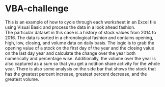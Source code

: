 # VBA-challenge

This is an example of how to cycle through each worksheet in an Excel file using Visual Basic and process the data in a look ahead fashion.  
The particular dataset in this case is a history of stock values from 2014 to 2016.   The data is sorted in a chronological fashion and contains
opening, high, low, closing, and volume data on daily basis.  The logic is to grab the opening value of a stock on the first day of the year and the 
closing value on the last day year and calculate the change over the year both numerically and percentage wise.  Additionally, the volume over the year
is also captured as a sum so that you get a notition share activity for the whole year.  There is also some analysis on the side bar that shows the 
stock that has the greatest percent increase, greatest percent decrease, and the greatest volume. 